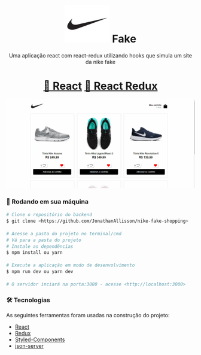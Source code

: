 <h1 align="center">
    <img src="./src/assets/nike-logo.png" alt="fake" width="120" height="100"> 
    <span>Fake</span>
</h1>
<p align="center">Uma aplicação react com react-redux utilizando hooks que simula um site da nike fake</p>

<h1 align="center">
    <a href="https://pt-br.reactjs.org/">🔗 React</a>
    <a href="https://react-redux.js.org/api/hooks">🔗 React Redux</a>
</h1>

<div align="center">
    <img src="./src/assets/nikefake.gif">
</div>

### 🎲 Rodando em sua máquina

```bash
# Clone o repositório do backend
$ git clone <https://github.com/JonathanAllisson/nike-fake-shopping>

# Acesse a pasta do projeto no terminal/cmd
# Vá para a pasta do projeto
# Instale as dependências
$ npm install ou yarn

# Execute a aplicação em modo de desenvolvimento
$ npm run dev ou yarn dev

# O servidor inciará na porta:3000 - acesse <http://localhost:3000>

```

### 🛠 Tecnologias

As seguintes ferramentas foram usadas na construção do projeto:

- [React](https://pt-br.reactjs.org/)
- [Redux](https://react-redux.js.org/api/hooks)
- [Styled-Components](https://styled-components.com/)
- [json-server](https://github.com/typicode/json-server)
